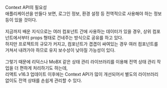 Context API의 필요성<br/>
애플리케이션을 만들다 보면, 로그인 정보, 환경 설정 등 전역적으로 사용해야 하는 정보 등이 있을 것이다.<br/>
<br/>
지금까지 배운 지식으로는 여러 컴포넌트 간에 사용하는 데이터가 있을 경우, 상위 컴포넌트에서부터 props 형태로 건네주는 방식으로 공유를 하고 있다. <br/>
하지만 프로젝트의 규모가 커지고, 컴포넌트가 겹겹이 싸여있는 경우 여러 컴포넌트를 거쳐서 내려가야 하므로 유지 보수성이 낮아질 가능성이 있다.<br/>
<br/>
그렇기 때문에 리덕스나 MoBX 같은 상태 관리 라이브러리를 이용해 전역 상태 관리 작업을 더 편하게 처리하기도 하는데, <br/>
리액트 v16.3 업데이트 이후에는 Context API가 많이 개선되어서 별도의 라이브러리 없이도 전역 상태를 손쉽게 관리할 수 있다.<br/>